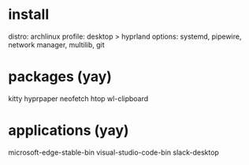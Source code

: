 # install
distro: archlinux
profile: desktop > hyprland
options: systemd, pipewire, network manager, multilib, git

# packages (yay)
kitty
hyprpaper
neofetch
htop
wl-clipboard

# applications (yay)
microsoft-edge-stable-bin
visual-studio-code-bin
slack-desktop
